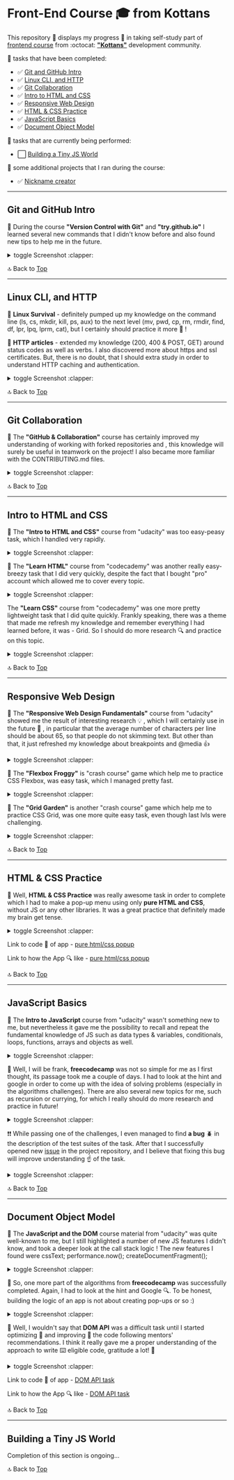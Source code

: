 # Front-End Course :mortar_board: from Kottans

<a name="top"></a>

This repository :open_file_folder: displays my progress :bicyclist: in taking self-study part of [frontend course](https://github.com/kottans/frontend) from :octocat: [**"Kottans"**](https://kottans.org) development community.

:pushpin: tasks that have been completed:
- :white_check_mark: [Git and GitHub Intro](#git_intro)
- :white_check_mark: [Linux CLI, and HTTP](#linux_cli_http)
- :white_check_mark: [Git Collaboration](#git_collaboration)
- :white_check_mark: [Intro to HTML and CSS](#html_css_intro)
- :white_check_mark: [Responsive Web Design](#responsive_web_design)
- :white_check_mark: [HTML & CSS Practice](#html_css_practice)
- :white_check_mark: [JavaScript Basics](#javascript_basics)
- :white_check_mark: [Document Object Model](#document_object_model)

:pushpin: tasks that are currently being performed:
- :white_large_square: [Building a Tiny JS World](#tiny_js_world)

:pushpin: some additional projects that I ran during the course:
- :white_check_mark: [Nickname creator](https://github.com/5Mountains/nickname-creator)

***

## <a name="git_intro">Git and GitHub Intro</a>

:memo: During the course **"Version Control with Git"** and **"try.github.io"** I learned several new commands that I didn't know before and also found new tips to help me in the future.

<details><summary>toggle Screenshot :clapper:</summary>
<br>

![git and gitHub intro](https://user-images.githubusercontent.com/29441499/95737940-1cecbc00-0c91-11eb-9d58-2872280c8d4a.jpg)

</details>

:top: Back to [Top](#top)

***

##  <a name="linux_cli_http">Linux CLI, and HTTP</a>

:memo: __Linux Survival__ - definitely pumped up my knowledge on the command line (ls, cs, mkdir, kill, ps, aux) to the next level (mv, pwd, cp, rm, rmdir, find, df, lpr, lpq, lprm, cat), but I certainly should practice it more :hammer: ! 

:memo: **HTTP articles** - extended my knowledge (200, 400 & POST, GET) around status codes as well as verbs. I also discovered more about https and ssl certificates. But, there is no doubt, that I should extra study in order to understand HTTP caching and authentication.  

<details><summary>toggle Screenshot :clapper:</summary>
<br>

![linux survival](task_linux_cli/linux_survival.gif)

</details>

:top: Back to [Top](#top)

***

## <a name="git_collaboration">Git Collaboration</a>

:memo: The **"GitHub & Collaboration"** course has certainly improved my understanding of working with forked repositories and , this knowledge will surely be useful in teamwork on the project! I also became more familiar with the CONTRIBUTING.md files.

<details><summary>toggle Screenshot :clapper:</summary>
<br>

![git collaboration](task_git_collaboration/github_collaboration.jpg)

</details>

:top: Back to [Top](#top)

***

## <a name="html_css_intro">Intro to HTML and CSS</a>

:memo: The **"Intro to HTML and CSS"** course from "udacity" was too easy-peasy task, which I handled very rapidly.

<details><summary>toggle Screenshot :clapper:</summary>
<br>

![intro to html and css](task_html_css_intro/intro_html_and_css.jpg)

</details>

:memo: The **"Learn HTML"** course from "codecademy" was another really easy-breezy task that I did very quickly, despite the fact that I bought "pro" account which allowed me to cover every topic.

<details><summary>toggle Screenshot :clapper:</summary>
<br>

![intro to html and css](task_html_css_intro/html.gif)

</details>

The **"Learn CSS"** course from "codecademy" was one more pretty lightweight task that I did quite quickly. Frankly speaking, there was a theme that made me refresh my knowledge and remember everything I had learned before, it was - Grid. So I should do more research :mag: and practice on this topic.

<details><summary>toggle Screenshot :clapper:</summary>
<br>

![intro to html and css](task_html_css_intro/css.gif)

</details>

:top: Back to [Top](#top)

***

## <a name="responsive_web_design">Responsive Web Design</a>

:memo: The **"Responsive Web Design Fundamentals"** course from "udacity" showed me the result of interesting research :bulb: , which I will certainly use in the future :pushpin: , in particular that the average number of characters per line should be about 65, so that people do not skimming text. But other than that, it just refreshed my knowledge about breakpoints and @media :thumbsup:

<details><summary>toggle Screenshot :clapper:</summary>
<br>

![responsive web design fundamental](task_responsive_web_design/responsive-web_design_fundamental.jpg)

</details>

:memo: The **"Flexbox Froggy"** is "crash course" game which help me to practice CSS Flexbox, was easy task, which I managed pretty fast.

<details><summary>toggle Screenshot :clapper:</summary>
<br>

![flexbox froggy](task_responsive_web_design/frog.gif)

</details>

:memo: The **"Grid Garden"** is another "crash course" game which help me to practice CSS Grid, was one more quite easy task, even though last lvls were challenging.

<details><summary>toggle Screenshot :clapper:</summary>
<br>

![grid garden](task_responsive_web_design/garden.gif)

</details>

:top: Back to [Top](#top)

***

## <a name="html_css_practice">HTML & CSS Practice</a>

:memo: Well, **HTML & CSS Practice** was really awesome task in order to complete which I had to make a pop-up menu using only **pure HTML and CSS**, without JS or any other libraries. It was a great practice that definitely made my brain get tense.

<details><summary>toggle Screenshot :clapper:</summary>
<br>

![popup](https://user-images.githubusercontent.com/29441499/96369737-55ded200-1164-11eb-9035-43003fe8f50c.gif)

</details>

Link to code :open_file_folder: of app - [pure html/css popup](https://github.com/5Mountains/popup-kottans)

Link to how the App :mag: like - [pure html/css popup](https://5mountains.github.io/popup-kottans/)

:top: Back to [Top](#top)

***

## <a name="javascript_basics">JavaScript Basics</a>

:memo: The **Intro to JavaScript** course from "udacity" wasn't something new to me, but nevertheless it gave me the possibility to recall and repeat the fundamental knowledge of JS such as data types & variables, conditionals, loops, functions, arrays and objects as well.

<details><summary>toggle Screenshot :clapper:</summary>
<br>

![popup](task_js_basics/udacityjs.jpg)

</details>

:memo: Well, I will be frank, **freecodecamp**  was not so simple for me as I first thought, its passage took me a couple of days. I had to look at the hint and google in order to come up with the idea of solving problems (especially in the algorithms challenges). There are also several new topics for me, such as recursion or currying, for which I really should do more research and practice in future!

<details><summary>toggle Screenshot :clapper:</summary>
<br>

![popup](task_js_basics/freecodecampjs.jpg)

</details>

:exclamation::exclamation: While passing one of the challenges, I even managed to find **a bug** :beetle: in the description of the test suites of the task. After that I successfully opened new [issue](https://github.com/freeCodeCamp/freeCodeCamp/issues/40067) in the project repository, and I believe that fixing this bug will improve understanding :point_up: of the task.

<details><summary>toggle Screenshot :clapper:</summary>
<br>

![test](https://user-images.githubusercontent.com/29441499/96900881-4250a580-149b-11eb-8be2-daddaa4787eb.gif)

</details>

:top: Back to [Top](#top)

***

## <a name="document_object_model">Document Object Model</a>

:memo: The **JavaScript and the DOM** course material from "udacity" was quite well-known to me, but I still highlighted a number of new JS features I didn't know, and took a deeper look at the call stack logic ! The new features I found were cssText; performance.now(); createDocumentFragment();  

<details><summary>toggle Screenshot :clapper:</summary>
<br>

![popup](task_js_dom/udacityDOM.jpg)

</details>

:memo: So, one more part of the algorithms from **freecodecamp** was successfully completed. Again, I had to look at the hint and Google :mag:. To be honest, building the logic of an app is not about creating pop-ups or so :)   

<details><summary>toggle Screenshot :clapper:</summary>
<br>

![popup](task_js_dom/freecodecampAlgorithms.jpg)

</details>

:memo: Well, I wouldn't say that **DOM API**  was a difficult task until I started optimizing :twisted_rightwards_arrows: and improving :repeat_one: the code following mentors' recommendations. I think it really gave me a proper understanding of the approach to write ⌨️ eligible code, gratitude a lot! :handshake:

<details><summary>toggle Screenshot :clapper:</summary>
<br>

![popup](task_js_dom/pancakes.gif)

</details>

Link to code :open_file_folder: of app - [DOM API task](https://github.com/5Mountains/dom-api-task)

Link to how the App :mag: like - [DOM API task](https://5mountains.github.io/dom-api-task/)

:top: Back to [Top](#top)

***

## <a name="tiny_js_world">Building a Tiny JS World</a>

Completion of this section is ongoing...

:top: Back to [Top](#top)
